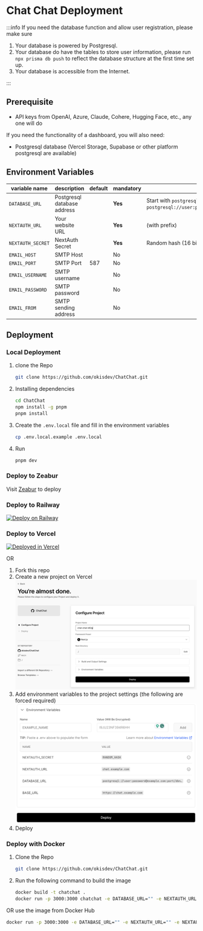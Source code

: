 # Chat Chat Deployment

:::info
If you need the database function and allow user registration, please make sure

1. Your database is powered by Postgresql.
2. Your database do have the tables to store user information, please run `npx prisma db push` to reflect the database structure at the first time set up.
3. Your database is accessible from the Internet.

:::

## Prerequisite

-   API keys from OpenAI, Azure, Claude, Cohere, Hugging Face, etc., any one will do

If you need the functionality of a dashboard, you will also need:

-   Postgresql database (Vercel Storage, Supabase or other platform postgresql are available)

## Environment Variables

| variable name     | description                 | default | mandatory | tips                                                                                                              |
| ----------------- | --------------------------- | ------- | --------- | ----------------------------------------------------------------------------------------------------------------- |
| `DATABASE_URL`    | Postgresql database address |         | **Yes**   | Start with `postgresql://` (if not required, please fill in `postgresql://user:password@example.com:port/dbname`) |
| `NEXTAUTH_URL`    | Your website URL            |         | **Yes**   | (with prefix)                                                                                                     |
| `NEXTAUTH_SECRET` | NextAuth Secret             |         | **Yes**   | Random hash (16 bits is best)                                                                                     |
| `EMAIL_HOST`      | SMTP Host                   |         | No        |                                                                                                                   |
| `EMAIL_PORT`      | SMTP Port                   | 587     | No        |                                                                                                                   |
| `EMAIL_USERNAME`  | SMTP username               |         | No        |                                                                                                                   |
| `EMAIL_PASSWORD`  | SMTP password               |         | No        |                                                                                                                   |
| `EMAIL_FROM`      | SMTP sending address        |         | No        |                                                                                                                   |

## Deployment

### Local Deployment

1. clone the Repo

    ```bash
    git clone https://github.com/okisdev/ChatChat.git
    ```

2. Installing dependencies

    ```bash
    cd ChatChat
    npm install -g pnpm
    pnpm install
    ```

3. Create the `.env.local` file and fill in the environment variables

    ```bash
    cp .env.local.example .env.local
    ```

4. Run

    ```bash
    pnpm dev
    ```

### Deploy to Zeabur

Visit [Zeabur](https://zeabur.com) to deploy

### Deploy to Railway

[![Deploy on Railway](https://railway.app/button.svg)](https://railway.app/template/-WWW5r)

### Deploy to Vercel

[![Deployed in Vercel](https://vercel.com/button)](https://vercel.com/import/project?template=https://github.com/okisdev/ChatChat)

OR

1. Fork this repo
2. Create a new project on Vercel
   ![](./assets/Vercel-1.png)
3. Add environment variables to the project settings (the following are forced required)
   ![](./assets/Vercel-2.png)
4. Deploy

### Deploy with Docker

1. Clone the Repo

    ```bash
    git clone https://github.com/okisdev/ChatChat.git
    ```

2. Run the following command to build the image

    ```bash
    docker build -t chatchat .
    docker run -p 3000:3000 chatchat -e DATABASE_URL="" -e NEXTAUTH_URL="" -e NEXTAUTH_SECRET="" -e EMAIL_HOST="" -e EMAIL_PORT="" -e EMAIL_USERNAME="" -e EMAIL_PASSWORD="" -e EMAIL_FROM=""
    ```

OR use the image from Docker Hub

```bash
docker run -p 3000:3000 -e DATABASE_URL="" -e NEXTAUTH_URL="" -e NEXTAUTH_SECRET="" -e EMAIL_HOST="" -e EMAIL_PORT="" -e EMAIL_USERNAME="" -e EMAIL_PASSWORD="" -e EMAIL_FROM="" ghcr.io/okisdev/chatchat:latest
```
